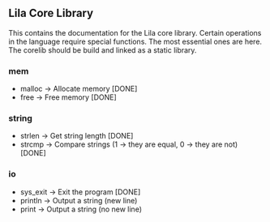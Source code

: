 ## Lila Core Library

This contains the documentation for the Lila core library. Certain operations in the language require special functions. The most essential ones are here. The corelib should be build and linked as a static library.

### mem

* malloc -> Allocate memory [DONE]   
* free -> Free memory [DONE]   

### string

* strlen -> Get string length [DONE]   
* strcmp -> Compare strings (1 -> they are equal, 0 -> they are not) [DONE]   

### io

* sys_exit -> Exit the program [DONE]   
* println -> Output a string (new line)   
* print -> Output a string (no new line)   


